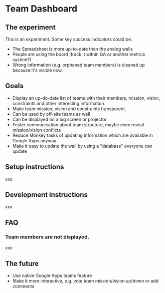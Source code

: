 # Team Dashboard

## The experiment

This is an experiment. Some key success indicators could be:

 - The Spreadsheet is more up-to-date than the analog walls
 - People are using the board (track it within GA or another metrics system?)
 - Wrong information (e.g. orphaned team members) is cleaned up because it's
   visible now.

## Goals

 - Display an up-do-date list of teams with their members, mission, vision,
   constraints and other interesting information. 
 - Make team mission, vision and constraints transparent.
 - Can be used by off-site teams as well
 - Can be displayed on a big screen or projector
 - Foster communication about team structure, maybe even reveal mission/vision
   conflicts
 - Reduce Monkey tasks of updating information which are available in Google
   Apps anyway
 - Make it easy to update the wall by using a "database" everyone can update 

## Setup instructions

xxx

## Development instructions

xxx

## FAQ

### Team members are not displayed.

xxx

## The future

 - Use native Google Apps teams feature
 - Make it more interactive, e.g. vote team mission/vision up/down or add comments
